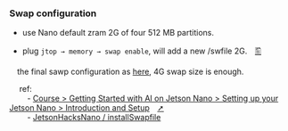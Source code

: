 ### Swap configuration

- use Nano default zram 2G of four 512 MB partitions.

- plug `jtop → memory → swap enable`, will add a new /swfile 2G.　[🖺](https://github.com/tingkts/Nvidia-Jetson-Nano/blob/main/assets/jtop%20%E2%86%92%204MEM%20%E2%86%92%20Swap.png)

&emsp;the final sawp configuration as [here](https://github.com/tingkts/Nvidia-Jetson-Nano/blob/main/assets/swap%20size%204G.png), 4G swap size is enough.

&emsp; ref:
</br>&emsp;&emsp; - [Course > Getting Started with AI on Jetson Nano > Setting up your Jetson Nano > Introduction and Setup](https://courses.nvidia.com/courses/course-v1:DLI+S-RX-02+V2/courseware/b2e02e999d9247eb8e33e893ca052206/63a4dee75f2e4624afbc33bce7811a9b/?child=first)&emsp;[➚](./assets/nvidia%20course%20swap%20settings.png)
</br>&emsp;&emsp; - [JetsonHacksNano / installSwapfile](https://github.com/JetsonHacksNano/installSwapfile/blob/master/installSwapfile.sh)